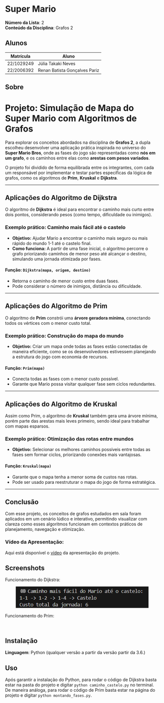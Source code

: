 # Super Mario

**Número da Lista**: 2<br>
**Conteúdo da Disciplina**: Grafos 2<br>

## Alunos
|Matrícula | Aluno |
| -- | -- |
| 22/1029249  |  Júlia Takaki Neves |
| 22/2006392  |  Renan Batista Gonçalves Pariz |

## Sobre 
# Projeto: Simulação de Mapa do Super Mario com Algoritmos de Grafos

Para explorar os conceitos abordados na disciplina de **Grafos 2**, a dupla escolheu desenvolver uma aplicação prática inspirada no universo do **Super Mario Bros**, onde as fases do jogo são representadas como **nós em um grafo**, e os caminhos entre elas como **arestas com pesos variados**.

O projeto foi dividido de forma equilibrada entre os integrantes, com cada um responsável por implementar e testar partes específicas da lógica de grafos, como os algoritmos de **Prim**, **Kruskal** e **Dijkstra**.

---

## Aplicações do Algoritmo de Dijkstra

O algoritmo de **Dijkstra** é ideal para encontrar o caminho mais curto entre dois pontos, considerando pesos (como tempo, dificuldade ou inimigos).

### Exemplo prático: Caminho mais fácil até o castelo
- **Objetivo:** Ajudar Mario a encontrar o caminho mais seguro ou mais rápido do mundo 1-1 até o castelo final.
- **Como funciona:** A partir de uma fase inicial, o algoritmo percorre o grafo priorizando caminhos de menor peso até alcançar o destino, simulando uma jornada otimizada por fases.

#### Função: `Dijkstra(mapa, origem, destino)`
- Retorna o caminho de menor custo entre duas fases.
- Pode considerar o número de inimigos, distância ou dificuldade.

---

## Aplicações do Algoritmo de Prim

O algoritmo de **Prim** constrói uma **árvore geradora mínima**, conectando todos os vértices com o menor custo total.

### Exemplo prático: Construção do mapa do mundo
- **Objetivo:** Criar um mapa onde todas as fases estão conectadas de maneira eficiente, como se os desenvolvedores estivessem planejando a estrutura do jogo com economia de recursos.

#### Função: `Prim(mapa)`
- Conecta todas as fases com o menor custo possível.
- Garante que Mario possa visitar qualquer fase sem ciclos redundantes.

---

## Aplicações do Algoritmo de Kruskal

Assim como Prim, o algoritmo de **Kruskal** também gera uma árvore mínima, porém parte das arestas mais leves primeiro, sendo ideal para trabalhar com mapas esparsos.

### Exemplo prático: Otimização das rotas entre mundos
- **Objetivo:** Selecionar os melhores caminhos possíveis entre todas as fases sem formar ciclos, priorizando conexões mais vantajosas.

#### Função: `Kruskal(mapa)`
- Garante que o mapa tenha a menor soma de custos nas rotas.
- Pode ser usado para reestruturar o mapa do jogo de forma estratégica.

---

## Conclusão

Com esse projeto, os conceitos de grafos estudados em sala foram aplicados em um cenário lúdico e interativo, permitindo visualizar com clareza como esses algoritmos funcionam em contextos práticos de planejamento, navegação e otimização.



### Vídeo da Apresentação:
Aqui está disponível o [vídeo]() da apresentação do projeto.

## Screenshots
Funcionamento do Dijkstra:
<center>
  <img src="assets/print_castelo.png" alt="print castelo">
</center>

Funcionamento do Prim:
<center>
  <img src="assets/.png" alt="">

</center>

## Instalação 
**Linguagem**: Python (qualquer versão a partir da versão partir da 3.6.)<br>

## Uso 
Após garantir a instalação do Python, para rodar o código de Dijkstra basta estar na pasta do projeto e digitar `python caminho_castelo.py` no terminal. <br>
De maneira análoga, para rodar o código de Prim basta estar na página do projeto e digitar `python montando_fases.py`.
